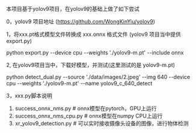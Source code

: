 本项目基于yolov9项目，在yolov9的基础上做了如下尝试

0，yolov9 项目地址
(https://github.com/WongKinYiu/yolov9)

1，将xxx.pt格式模型文件转换成  xxx.onnx 格式文件 (yolov9 项目当中提供 export.py)

  python export.py --device cpu --weights './yolov9-m.pt' --include onnx

2, 在yolov9项目当中，下载好模型，并测试(这里测试的是 yolov9-m.pt)

  python detect_dual.py --source './data/images/2.jpeg' --img 640 --device cpu --weights './yolov9-m.pt' --name yolov9_c_640_detect

3，xxx.py脚本说明

  1) success_onnx_nms.py      # onnx模型在pytorch，GPU上运行
  2) success_onnx_nms_cpu.py    # onnx模型在numpy CPU上运行
  3) xr_yolov9_detection.py     # 可以实时接收摄像头设备的图像，进行物体检测
